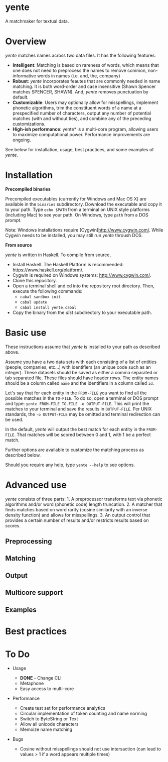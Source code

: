 # yente

A matchmaker for textual data.

# Overview

*yente* matches names across two data files. It has the following features:
    
* **Intelligent**: Matching is based on rareness of words, which means that one does not need to preprocess the names to remove common, non-informative words in names (i.e. and, the, company) 
* **Robust**: *yente* incorporates feautes that are commonly needed in name matching. It is both word-order and case insensitive (Shawn Spencer matches SPENCER, SHAWN). And, *yente* removes punctuation by default.
* **Customizable**: Users may optionally allow for misspellings, implement phonetic algorithms, trim the constituent words of a name at a prespecified number of characters, output any number of potential matches (with and without ties), and combine any of the preceding customizations. 
* **High-ish performance**: yente* is a multi-core program, allowing users to maximize computational power. Performance improvements are ongoing.

See below for installation, usage, best practices, and some examples of *yente*.

# Installation

**Precompiled binaries**

Precompiled executables (currently for Windows and Mac OS X) are available in the `binaries` subdirectory. Download the executable and copy it to your path. Type `echo $PATH` from a terminal on UNIX style platforms (including Mac) to see your path. On Windows, type `path` from a DOS prompt.

Note: Windows installations require [Cygwin]<http://www.cygwin.com/>. While Cygwin needs to be installed, you may still run *yente* throush DOS. 


**From source**

*yente* is written in Haskell. To compile from source,

* Install Haskell. The Haskell Platform is recommended: <https://www.haskell.org/platform/>.
* Cygwin is required on Windows systems: <http://www.cygwin.com/>.
* Clone this repository.
* Open a terminal shell and cd into the repository root directory. Then, execute the following commands:
  * `cabal sandbox init`
  * `cabal update`
  * `cabal install yente.cabal` 
* Copy the binary from the *dist* subdirectory to your executable path.

# Basic use

These instructions assume that *yente* is installed to your path as described above. 

Assume you have a two data sets with each consisting of a list of entities (people, companies, etc...) with identifiers (an unique code such as an integer). These datasets should be saved as either a comma separated or tab separated file. These files should have header rows. The entity names should be a column called `name` and the identifiers in a column called `id`. 

Let's say that for each entity in the `FROM-FILE` you want to find all the possible matches in the `TO-FILE`. To do so, open a terminal or DOS prompt and type: `yente FROM-FILE TO-FILE -o OUTPUT-FILE`. This will print the matches to your terminal and save the results in `OUTPUT-FILE`. Per UNIX standards, the `-o OUTPUT-FILE` may be omitted and terminal redirection can be used.

In the default, *yente* will output the best match for each entity in the `FROM-FILE`. That matches will be scored between 0 and 1, with 1 be a perfect match.


Further options are available to customize the matching process as described below.

Should you require any help, type `yente --help` to see options.

# Advanced use

*yente* consists of three parts:
    1. A preprocessor transforms text via phonetic algorithms and/or word (phonetic code) length truncation.
    2. A matcher that finds matches based on word rarity (cosine similarity with an inverse density function) and allows for misspellings.
    3. An output control that provides a certain number of results and/or restricts results based on scores.

## Preprocessing

## Matching

## Output

## Multicore support

## Examples

# Best practices


# To Do

* Usage
  * **DONE** - Change CLI
  * Metaphone
  * Easy access to multi-core

* Performance
  * Create test set for performance analytics
  * Circular implementation of token counting and name norming
  * Switch to ByteString or Text
  * Allow all unicode characters
  * Memoize name matching

* Bugs
  * Cosine without misspellings should not use intersaction (can lead to values > 1 if a word appears multiple times)

